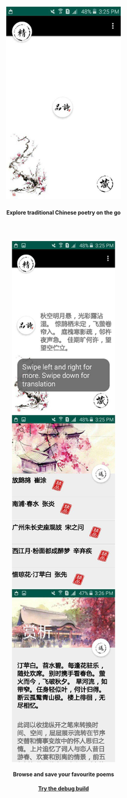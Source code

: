 <h1 align="center">
  <br>
  <img src="https://github.com/SQwQ/GuShi/blob/master/screenshots/mainscreen1.jpg" width="300">
  <br>
</h1>
<h4 align="center">Explore traditional Chinese poetry on the go</h4>
<br>
<br>
<p align="middle">
  <img src="https://github.com/SQwQ/GuShi/blob/master/screenshots/mainscreen2.jpg" width="270" />
  <img src="https://github.com/SQwQ/GuShi/blob/master/screenshots/favlist.jpg" width="270" /> 
  <img src="https://github.com/SQwQ/GuShi/blob/master/screenshots/favitem.jpg" width="270" />
</p>
<h4 align="center">Browse and save your favourite poems</h4>
<h4 align="center"><a href="https://github.com/SQwQ/GuShi/blob/master/app-debug.apk">Try the debug build</a></h4>
